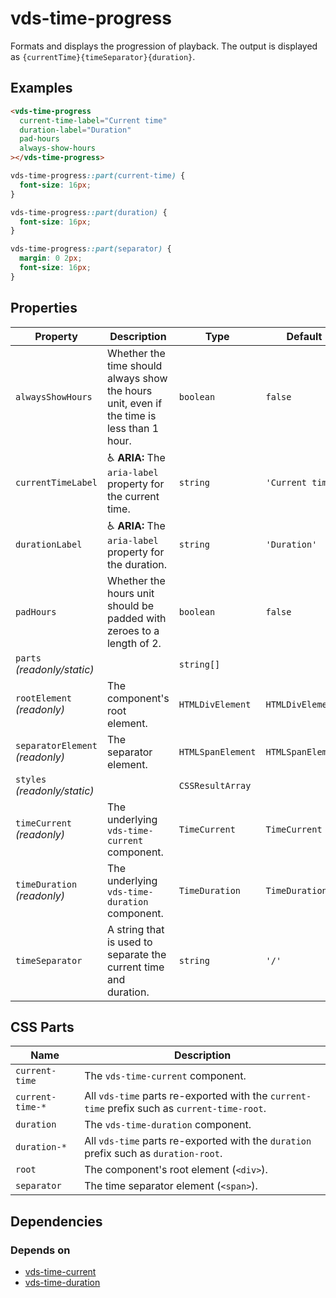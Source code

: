 # vds-time-progress

Formats and displays the progression of playback. The output is displayed as
`{currentTime}{timeSeparator}{duration}`.

<!-- [@wcom/cli] AUTO GENERATED BELOW -->

## Examples

```html
<vds-time-progress
  current-time-label="Current time"
  duration-label="Duration"
  pad-hours
  always-show-hours
></vds-time-progress>
```

```css
vds-time-progress::part(current-time) {
  font-size: 16px;
}

vds-time-progress::part(duration) {
  font-size: 16px;
}

vds-time-progress::part(separator) {
  margin: 0 2px;
  font-size: 16px;
}
```

## Properties

| Property                        | Description                                                                               | Type              | Default           |
| ------------------------------- | ----------------------------------------------------------------------------------------- | ----------------- | ----------------- |
| `alwaysShowHours`               | Whether the time should always show the hours unit, even if the time is less than 1 hour. | `boolean`         | `false`           |
| `currentTimeLabel`              | ♿ **ARIA:** The `aria-label` property for the current time.                              | `string`          | `'Current time'`  |
| `durationLabel`                 | ♿ **ARIA:** The `aria-label` property for the duration.                                  | `string`          | `'Duration'`      |
| `padHours`                      | Whether the hours unit should be padded with zeroes to a length of 2.                     | `boolean`         | `false`           |
| `parts` _(readonly/static)_     |                                                                                           | `string[]`        |                   |
| `rootElement` _(readonly)_      | The component's root element.                                                             | `HTMLDivElement`  | `HTMLDivElement`  |
| `separatorElement` _(readonly)_ | The separator element.                                                                    | `HTMLSpanElement` | `HTMLSpanElement` |
| `styles` _(readonly/static)_    |                                                                                           | `CSSResultArray`  |                   |
| `timeCurrent` _(readonly)_      | The underlying `vds-time-current` component.                                              | `TimeCurrent`     | `TimeCurrent`     |
| `timeDuration` _(readonly)_     | The underlying `vds-time-duration` component.                                             | `TimeDuration`    | `TimeDuration`    |
| `timeSeparator`                 | A string that is used to separate the current time and duration.                          | `string`          | `'/'`             |

## CSS Parts

| Name             | Description                                                                                  |
| ---------------- | -------------------------------------------------------------------------------------------- |
| `current-time`   | The `vds-time-current` component.                                                            |
| `current-time-*` | All `vds-time` parts re-exported with the `current-time` prefix such as `current-time-root`. |
| `duration`       | The `vds-time-duration` component.                                                           |
| `duration-*`     | All `vds-time` parts re-exported with the `duration` prefix such as `duration-root`.         |
| `root`           | The component's root element (`<div>`).                                                      |
| `separator`      | The time separator element (`<span>`).                                                       |

## Dependencies

### Depends on

- [vds-time-current](../time-current)
- [vds-time-duration](../time-duration)
